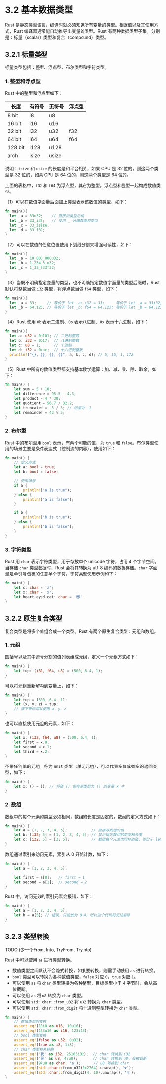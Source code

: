 # 3.2 基本数据类型

Rust 是静态类型语言，编译时就必须知道所有变量的类型。根据值以及其使用方式，Rust 编译器通常能自动推导出变量的类型。Rust 有两种数据类型子集，分别是：标量（scalar）类型和复合（compound）类型。

## 3.2.1 标量类型

标量类型包括：整型、浮点型、布尔类型和字符类型。

### 1. 整型和浮点型

Rust 中的整型和浮点型如下：

| 长度    | 有符号 | 无符号 | 浮点型 |
|---------|--------|--------|--------|
| 8 bit   | i8     | u8     |        |
| 16 bit  | i16    | u16    |        |
| 32 bit  | i32    | u32    | f32    |
| 64 bit  | i64    | u64    | f64    |
| 128 bit | i128   | u128   |        |
| arch    | isize  | usize  |        |

说明：`isize` 和 `usize` 的长度是和平台相关，如果 CPU 是 32 位的，则这两个类型是 32 位的，如果 CPU 是 64 位的，则这两个类型是 64 位的。

上面的表格中，`f32` 和 `f64` 为浮点型，其它为整型。浮点型和整型一起构成数值类型。

（1）可以在数值字面量后面加上类型表示该数值的类型，如下：

```rust
fn main(){
  let _a = 33u32;    // 直接加类型后缀
  let _b = 33_i32;   // 使用 _ 分隔数值和类型
  let _c = 33_isize;
  let _d = 33_f32;
}
```

（2）可以在数值的任意位置使用下划线分割来增强可读性，如下：

```rust
fn main(){
  let _a = 10_000_000u32;
  let _b = 1_234_3_u32;
  let _c = 1_33_333f32;
}
```

（3）当既不明确指定变量的类型，也不明确指定数值字面量的类型后缀时，Rust 默认将整数当做 `i32` 类型，将浮点数当做 `f64` 类型，如下：

```rust
fn main(){
  let _a = 33;     // 等价于 let _a: i32 = 33;     等价于 let _a = 33i32;
  let _b = 64.123; // 等价于 let _b: f64 = 64.123; 等价于 let _b = 64.123f64;
}
```

（4）Rust 使用 `0b` 表示二进制、`0o` 表示八进制、`0x` 表示十六进制，如下：

```rust
fn main(){
  let a: u32 = 0b101; // 二进制整数
  let b: i32 = 0o17;  // 八进制整数
  let c: u8 = 1;      // 十进制
  let d: i32 = 0xac;  // 十六进制整数
  println!("{}, {}, {}, {}", a, b, c, d); // 5, 15, 1, 172
}
```

（5）Rust 中所有的数值类型都支持基本数学运算：加、减、乘、除、取余，如下：

```rust
fn main() {
    let sum = 5 + 10;
    let difference = 95.5 - 4.3;
    let product = 4 * 30;
    let quotient = 56.7 / 32.2;
    let truncated = -5 / 3; // 结果为 -1
    let remainder = 43 % 5;
}
```

### 2. 布尔型

Rust 中的布尔型用 `bool` 表示，有两个可能的值，为 `true` 和 `false`。布尔类型使用的场景主要是条件表达式（控制流的内容），使用如下：

```rust
fn main() {
    // 定义方式
    let a: bool = true;
    let b: bool = false;

    // 使用场景
    if a {
        println!("a is true");
    } else {
        println!("a is false");
    }

    if b {
        println!("b is true");
    } else {
        println!("b is false");
    }
}
```

### 3. 字符类型

Rust 用 `char` 表示字符类型，用于存放单个 unicode 字符，占用 4 个字节空间。当存储 `char` 类型数据时，Rust 会将其转换为 utf-8 编码的数据存储。`char` 字面量是单引号包裹的任意单个字符，字符类型使用示例如下：

```rust
fn main() {
    let c: char = 'z';
    let x: char = 'x';
    let heart_eyed_cat: char = '😻';
}
```

## 3.2.2 原生复合类型

复合类型是将多个值组合成一个类型。Rust 有两个原生复合类型：元组和数组。

### 1. 元组

圆括号以及其中逗号分割的值列表组成元组，定义一个元组方式如下：

```rust
fn main() {
    let tup: (i32, f64, u8) = (500, 6.4, 1);
}
```

可以将元组重新解构到变量上，如下：

```rust
fn main() {
    let tup = (500, 6.4, 1);
    let (x, y, z) = tup;
    // 接下来你可以使用 x、y、z
}
```

也可以直接使用元组的元素，如下：

```rust
fn main() {
    let x: (i32, f64, u8) = (500, 6.4, 1);
    let first = x.0;
    let second = x.1;
    let third = x.2;
}
```

不带任何值的元组，称为 `unit` 类型（单元元组），可以代表空值或者空的返回类型，如下：

```rust
fn main() {
    let x: () = (); // 将值 () 保存到类型为 () 的变量 x 中
}
```

### 2. 数组

数组中的每个元素的类型必须相同，数组的长度是固定的，数组的定义方式如下：

```rust
fn main() {
    let a = [1, 2, 3, 4, 5];           // 直接写数组的值
    let b: [i32; 5] = [1, 2, 3, 4, 5]; // 显示指定数组的类型和长度
    let c: [i32; 5] = [3; 5];          // 数组每个元素为同样的值，等价于 let a = [3, 3, 3, 3, 3];
}
```

数组通过索引来访问元素，索引从 0 开始计数，如下：

```rust
fn main() {
    let a = [1, 2, 3, 4, 5];

    let first = a[0];   // first = 1
    let second = a[1];  // second = 2
}
```

Rust 中，访问无效的索引元素会报错，如下：

```rust
fn main() {
    let a = [1, 2, 3, 4, 5];
    let b = a[5]; // 错误，只能放为 0~4，所以这个代码将无法编译
}
```

## 3.2.3 类型转换

TODO (少一个From, Into, TryFrom, TryInto)

Rust 中可以使用 `as` 进行类型转换。

- 数值类型之间默认不会隐式转换，如果要转换，则需手动使用 `as` 进行转换。
- `bool` 类型可以转换为各种数值类型，`false` 对应 `0`，`true` 对应 `1`。
- 可以使用 `as` 将 `char` 类型转换为各种整型，目标类型小于 4 字节时，会从高位截断。
- 可以使用 `as` 将 `u8` 转换为 `char` 类型。
- 可以使用 `std::char::from_u32` 将 `u32` 转换为 `char` 类型。
- 可以使用 `std::char::from_digit` 将十进制整型转换为 `char` 类型。

```rust
fn main() {
    // 数值类型的转换
    assert_eq!(10i8 as u16, 10u16);
    assert_eq!(123u16 as i16, 123i16);
    // bool 类型转换
    assert_eq!(false as u32, 0u32);
    assert_eq!(true as i8, 1i8);
    // char 类型相关转换
    assert_eq!('我' as i32, 25105i32);  // char 转换到 i32
    assert_eq!('是' as u8, 47u8);       // char 转换到 u8，会被截断
    assert_eq!(97u8 as char, 'a');      // u8 转换到 char
    assert_eq!(std::char::from_u32(0x2764).unwrap(), '❤');
    assert_eq!(std::char::from_digit(4, 10).unwrap(), '4');
}
```
